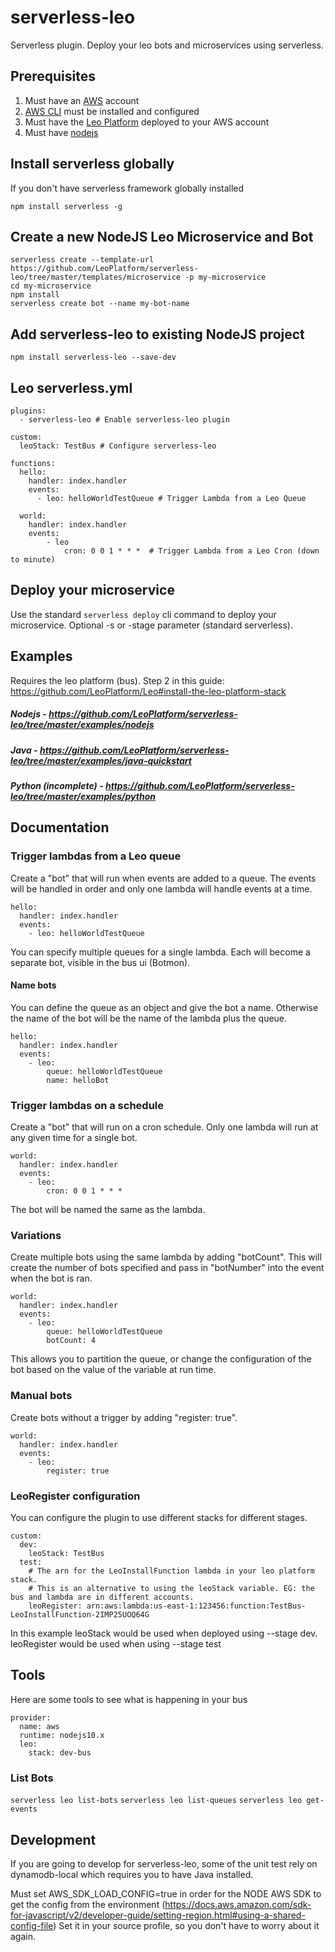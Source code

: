 # serverless-leo
Serverless plugin. Deploy your leo bots and microservices using serverless.

## Prerequisites

1. Must have an [AWS](https://aws.amazon.com/) account
2. [AWS CLI](https://docs.aws.amazon.com/cli/latest/userguide/cli-chap-install.html) must be installed and configured
3. Must have the [Leo Platform](https://github.com/LeoPlatform/Leo#install-the-leo-platform-stack) deployed to your AWS account
4. Must have [nodejs](https://nodejs.org/en/)


## Install serverless globally
If you don't have serverless framework globally installed
```
npm install serverless -g
```

## Create a new NodeJS Leo Microservice and Bot
```
serverless create --template-url https://github.com/LeoPlatform/serverless-leo/tree/master/templates/microservice -p my-microservice
cd my-microservice
npm install
serverless create bot --name my-bot-name
```

## Add serverless-leo to existing NodeJS project
```
npm install serverless-leo --save-dev
```

## Leo serverless.yml
```
plugins:
  - serverless-leo # Enable serverless-leo plugin

custom:
  leoStack: TestBus # Configure serverless-leo

functions:
  hello:
    handler: index.handler
    events:
      - leo: helloWorldTestQueue # Trigger Lambda from a Leo Queue
  
  world:
    handler: index.handler
    events:
		- leo
			cron: 0 0 1 * * *  # Trigger Lambda from a Leo Cron (down to minute)
```

## Deploy your microservice
Use the standard `serverless deploy` cli command to deploy your microservice. Optional -s or -stage parameter (standard serverless).

## Examples
Requires the leo platform (bus). Step 2 in this guide: https://github.com/LeoPlatform/Leo#install-the-leo-platform-stack
##### Nodejs - https://github.com/LeoPlatform/serverless-leo/tree/master/examples/nodejs
##### Java - https://github.com/LeoPlatform/serverless-leo/tree/master/examples/java-quickstart
##### Python (incomplete) - https://github.com/LeoPlatform/serverless-leo/tree/master/examples/python

## Documentation
### Trigger lambdas from a Leo queue
Create a "bot" that will run when events are added to a queue. The events will be handled in order and only one lambda will handle events at a time.
```
hello:
  handler: index.handler
  events:
    - leo: helloWorldTestQueue
```
You can specify multiple queues for a single lambda. Each will become a separate bot, visible in the bus ui (Botmon).

#### Name bots
You can define the queue as an object and give the bot a name. Otherwise the name of the bot will be the name of the lambda plus the queue.
```
hello:
  handler: index.handler
  events:
    - leo: 
        queue: helloWorldTestQueue
        name: helloBot
```

### Trigger lambdas on a schedule
Create a "bot" that will run on a cron schedule. Only one lambda will run at any given time for a single bot.
```
world:
  handler: index.handler
  events:
  	- leo:
		cron: 0 0 1 * * * 
```
The bot will be named the same as the lambda.

### Variations
Create multiple bots using the same lambda by adding "botCount". This will create the number of bots specified and pass in "botNumber" into the event when the bot is ran.
```
world:
  handler: index.handler
  events:
	- leo:
		queue: helloWorldTestQueue
  		botCount: 4
```
This allows you to partition the queue, or change the configuration of the bot based on the value of the variable at run time.

### Manual bots
Create bots without a trigger by adding "register: true".
```
world:
  handler: index.handler
  events:
	- leo:
  		register: true
```

### LeoRegister configuration
You can configure the plugin to use different stacks for different stages.
```
custom:
  dev:
    leoStack: TestBus
  test:
    # The arn for the LeoInstallFunction lambda in your leo platform stack.
    # This is an alternative to using the leoStack variable. EG: the bus and lambda are in different accounts.
    leoRegister: arn:aws:lambda:us-east-1:123456:function:TestBus-LeoInstallFunction-2IMP25UOQ64G
```
In this example leoStack would be used when deployed using --stage dev. leoRegister would be used when using --stage test

## Tools
Here are some tools to see what is happening in your bus

```
provider:
  name: aws
  runtime: nodejs10.x
  leo:
    stack: dev-bus
```

### List Bots
`serverless leo list-bots`
`serverless leo list-queues`
`serverless leo get-events`

## Development

If you are going to develop for serverless-leo, some of the unit test rely on dynamodb-local which requires you to have Java installed.

Must set AWS_SDK_LOAD_CONFIG=true in order for the NODE AWS SDK to get the config from the environment (https://docs.aws.amazon.com/sdk-for-javascript/v2/developer-guide/setting-region.html#using-a-shared-config-file)
Set it in your source profile, so you don't have to worry about it again.